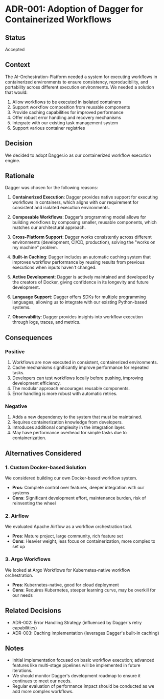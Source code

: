 # ADR-001: Adoption of Dagger for Containerized Workflows

## Status
Accepted

## Context
The AI-Orchestration-Platform needed a system for executing workflows in containerized environments to ensure consistency, reproducibility, and portability across different execution environments. We needed a solution that would:

1. Allow workflows to be executed in isolated containers
2. Support workflow composition from reusable components
3. Provide caching capabilities for improved performance
4. Offer robust error handling and recovery mechanisms
5. Integrate with our existing task management system
6. Support various container registries

## Decision
We decided to adopt Dagger.io as our containerized workflow execution engine.

## Rationale
Dagger was chosen for the following reasons:

1. **Containerized Execution**: Dagger provides native support for executing workflows in containers, which aligns with our requirement for consistent and isolated execution environments.

2. **Composable Workflows**: Dagger's programming model allows for building workflows by composing smaller, reusable components, which matches our architectural approach.

3. **Cross-Platform Support**: Dagger works consistently across different environments (development, CI/CD, production), solving the "works on my machine" problem.

4. **Built-in Caching**: Dagger includes an automatic caching system that improves workflow performance by reusing results from previous executions when inputs haven't changed.

5. **Active Development**: Dagger is actively maintained and developed by the creators of Docker, giving confidence in its longevity and future development.

6. **Language Support**: Dagger offers SDKs for multiple programming languages, allowing us to integrate with our existing Python-based systems.

7. **Observability**: Dagger provides insights into workflow execution through logs, traces, and metrics.

## Consequences

### Positive
1. Workflows are now executed in consistent, containerized environments.
2. Cache mechanisms significantly improve performance for repeated tasks.
3. Developers can test workflows locally before pushing, improving development efficiency.
4. The modular approach encourages reusable components.
5. Error handling is more robust with automatic retries.

### Negative
1. Adds a new dependency to the system that must be maintained.
2. Requires containerization knowledge from developers.
3. Introduces additional complexity in the integration layer.
4. May have performance overhead for simple tasks due to containerization.

## Alternatives Considered

### 1. Custom Docker-based Solution
We considered building our own Docker-based workflow system.

- **Pros**: Complete control over features, deeper integration with our systems
- **Cons**: Significant development effort, maintenance burden, risk of reinventing the wheel

### 2. Airflow
We evaluated Apache Airflow as a workflow orchestration tool.

- **Pros**: Mature project, large community, rich feature set
- **Cons**: Heavier weight, less focus on containerization, more complex to set up

### 3. Argo Workflows
We looked at Argo Workflows for Kubernetes-native workflow orchestration.

- **Pros**: Kubernetes-native, good for cloud deployment
- **Cons**: Requires Kubernetes, steeper learning curve, may be overkill for our needs

## Related Decisions
- ADR-002: Error Handling Strategy (influenced by Dagger's retry capabilities)
- ADR-003: Caching Implementation (leverages Dagger's built-in caching)

## Notes
- Initial implementation focused on basic workflow execution; advanced features like multi-stage pipelines will be implemented in future iterations.
- We should monitor Dagger's development roadmap to ensure it continues to meet our needs.
- Regular evaluation of performance impact should be conducted as we add more complex workflows.